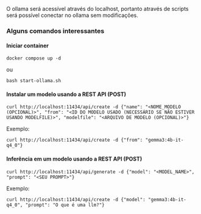 O ollama será acessível através do localhost, portanto através de scripts será possível conectar no ollama sem modificações.

### Alguns comandos interessantes

#### Iniciar container
```
docker compose up -d
```

ou

```
bash start-ollama.sh
```

#### Instalar um modelo usando a REST API (POST)
```
curl http://localhost:11434/api/create -d {"name": "<NOME_MODELO (OPCIONAL)>", "from": "<ID DO MODELO USADO (NECESSÁRIO SE NÃO ESTIVER USANDO MODELFILE)>", "modelfile": "<ARQUIVO DE MODELO (OPCIONAL)>"}
```

Exemplo:
```
curl http://localhost:11434/api/create -d {"from": "gemma3:4b-it-q4_0"}
```

#### Inferência em um modelo usando a REST API (POST)
```
curl http://localhost:11434/api/generate -d {"model": "<MODEL_NAME>", "prompt": "<SEU PROMPT>"}
```

Exemplo:
```
curl http://localhost:11434/api/create -d {"model": "gemma3:4b-it-q4_0", "prompt": "O que é uma llm?"}
```